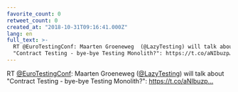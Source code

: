```yaml
---
favorite_count: 0
retweet_count: 0
created_at: "2018-10-31T09:16:41.000Z"
lang: en
full_text: >-
  RT @EuroTestingConf: Maarten Groeneweg  (@LazyTesting) will talk about
  "Contract Testing - bye-bye Testing Monolith?": https://t.co/aNIbuzp…
---
```


RT [@EuroTestingConf](https://twitter.com/EuroTestingConf): Maarten Groeneweg
([@LazyTesting](https://twitter.com/LazyTesting)) will talk about "Contract
Testing - bye-bye Testing Monolith?": https://t.co/aNIbuzp…
